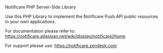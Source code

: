 Notificare PHP Server-Side Library

Use this PHP Library to implement the Notificare Push API public resources in your own applications.

For documentation please refer to: https://notificare.atlassian.net/wiki/display/notificare/Home

For support please use: https://notificare.zendesk.com
